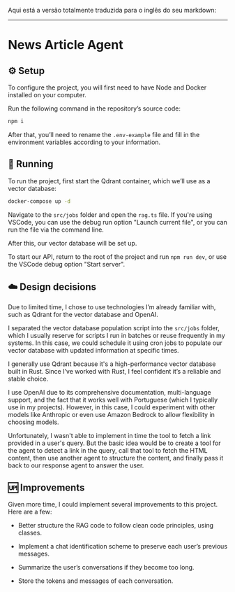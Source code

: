 Aqui está a versão totalmente traduzida para o inglês do seu markdown:

---

# News Article Agent

## ⚙️ Setup

To configure the project, you will first need to have Node and Docker installed on your computer.

Run the following command in the repository’s source code:

```bash
npm i
```

After that, you’ll need to rename the `.env-example` file and fill in the environment variables according to your information.

## 🚀 Running

To run the project, first start the Qdrant container, which we’ll use as a vector database:

```bash
docker-compose up -d
```

Navigate to the `src/jobs` folder and open the `rag.ts` file. If you're using VSCode, you can use the debug run option "Launch current file", or you can run the file via the command line.

After this, our vector database will be set up.

To start our API, return to the root of the project and run `npm run dev`, or use the VSCode debug option "Start server".

## ☁️ Design decisions

Due to limited time, I chose to use technologies I’m already familiar with, such as Qdrant for the vector database and OpenAI.

I separated the vector database population script into the `src/jobs` folder, which I usually reserve for scripts I run in batches or reuse frequently in my systems. In this case, we could schedule it using cron jobs to populate our vector database with updated information at specific times.

I generally use Qdrant because it's a high-performance vector database built in Rust. Since I’ve worked with Rust, I feel confident it’s a reliable and stable choice.

I use OpenAI due to its comprehensive documentation, multi-language support, and the fact that it works well with Portuguese (which I typically use in my projects). However, in this case, I could experiment with other models like Anthropic or even use Amazon Bedrock to allow flexibility in choosing models.

Unfortunately, I wasn't able to implement in time the tool to fetch a link provided in a user's query. But the basic idea would be to create a tool for the agent to detect a link in the query, call that tool to fetch the HTML content, then use another agent to structure the content, and finally pass it back to our response agent to answer the user.

## 🆙 Improvements

Given more time, I could implement several improvements to this project. Here are a few:

* Better structure the RAG code to follow clean code principles, using classes.

* Implement a chat identification scheme to preserve each user’s previous messages.

* Summarize the user’s conversations if they become too long.

* Store the tokens and messages of each conversation.
